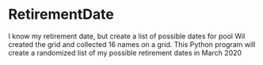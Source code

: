 # RetirementDate
I know my retirement date, but create a list of possible dates for pool
Wil created the grid and collected 16 names on a grid.
This Python program will create a randomized list of my possible retirement 
dates in March 2020
